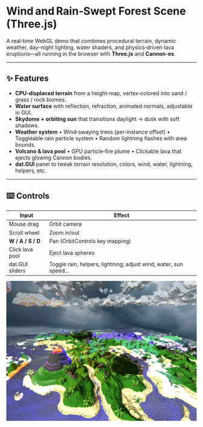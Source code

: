 # Wind and Rain‑Swept Forest Scene (Three.js)

A real‑time WebGL demo that combines procedural terrain, dynamic weather, day–night lighting, water shaders, and physics‑driven lava eruptions—all running in the browser with **Three.js** and **Cannon‑es**.

---

## ✨ Features

* **CPU‑displaced terrain** from a height‑map, vertex‑colored into sand / grass / rock biomes.
* **Water surface** with reflection, refraction, animated normals, adjustable in GUI.
* **Skydome + orbiting sun** that transitions daylight → dusk with soft shadows.
* **Weather system**
  • Wind‑swaying trees (per‑instance offset)
  • Toggleable rain particle system
  • Random lightning flashes with area bounds.
* **Volcano & lava pool**
  • GPU particle‑fire plume
  • Clickable lava that ejects glowing Cannon bodies.
* **dat.GUI** panel to tweak terrain resolution, colors, wind, water, lightning, helpers, etc.

---


## ⌨️ Controls

| Input             | Effect                                                          |
| ----------------- | --------------------------------------------------------------- |
| Mouse drag        | Orbit camera                                                    |
| Scroll wheel      | Zoom in/out                                                     |
| **W / A / S / D** | Pan (OrbitControls key mapping)                                 |
| Click lava pool   | Eject lava spheres                                              |
| dat.GUI sliders   | Toggle rain, helpers, lightning; adjust wind, water, sun speed… |



![Screenshot](brave_OWjHlPOywu.jpg)

